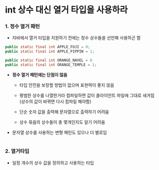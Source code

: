 # int 상수 대신 열거 타입을 사용하라

### 1. 정수 열거 패턴

- 자바에서 열거 타입을 지원하기 전에는 정수 상수들을 선언해 사용하곤 함

```java
public static final int APPLE_FUJI = 0;
public static final int APPLE_PIPPIN = 1;

public static final int ORANGE_NAVEL = 0
public static final int ORANGE_TEMPLE = 1;
```

- __정수 열거 패턴에는 단점이 많음__

  - 타입 안전을 보장할 방법이 없으며 표현력이 좋지 않음
  
  - 평범한 상수를 나열한거라 컴파일하면 값이 클라이언트 파일에 그대로 새겨짐 (상수의 값이 바뀌면 다시 컴파일 해야함)
  - 단순 숫자 값을 출력해 문자열으로 출력하기 어려움
  - 상수 묶음의 상수들이 총 몇개인지도 알기 어려움

- 문자열 상수를 사용하는 변형 패턴도 있으나 더 별로임

#
### 2. 열거타입
- 일정 개수의 상수 값을 정의하고 사용하는 타입



